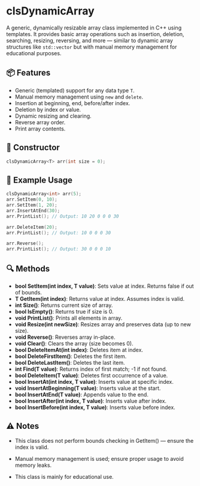 # clsDynamicArray<T>

A generic, dynamically resizable array class implemented in C++ using templates. It provides basic array operations such as insertion, deletion, searching, resizing, reversing, and more — similar to dynamic array structures like `std::vector` but with manual memory management for educational purposes.

## 📦 Features

- Generic (templated) support for any data type `T`.
- Manual memory management using `new` and `delete`.
- Insertion at beginning, end, before/after index.
- Deletion by index or value.
- Dynamic resizing and clearing.
- Reverse array order.
- Print array contents.

## 🔧 Constructor

```cpp
clsDynamicArray<T> arr(int size = 0);
```

## 🧪 Example Usage

```cpp
clsDynamicArray<int> arr(5);
arr.SetItem(0, 10);
arr.SetItem(1, 20);
arr.InsertAtEnd(30);
arr.PrintList(); // Output: 10 20 0 0 0 30

arr.DeleteItem(20);
arr.PrintList(); // Output: 10 0 0 0 30

arr.Reverse();
arr.PrintList(); // Output: 30 0 0 0 10
```

## 🔍 Methods

- **bool SetItem(int index, T value)**:	Sets value at index. Returns false if out of bounds.
- **T GetItem(int index)**:	Returns value at index. Assumes index is valid.
- **int Size()**:	Returns current size of array.
- **bool IsEmpty()**:	Returns true if size is 0.
- **void PrintList()**:	Prints all elements in array.
- **void Resize(int newSize)**:	Resizes array and preserves data (up to new size).
- **void Reverse()**:	Reverses array in-place.
- **void Clear()**:	Clears the array (size becomes 0).
- **bool DeleteItemAt(int index)**:	Deletes item at index.
- **bool DeleteFirstItem()**:	Deletes the first item.
- **bool DeleteLastItem()**:	Deletes the last item.
- **int Find(T value)**:	Returns index of first match; -1 if not found.
- **bool DeleteItem(T value)**:	Deletes first occurrence of a value.
- **bool InsertAt(int index, T value)**:	Inserts value at specific index.
- **void InsertAtBeginning(T value)**:	Inserts value at the start.
- **bool InsertAtEnd(T value)**:	Appends value to the end.
- **bool InsertAfter(int index, T value)**:	Inserts value after index.
- **bool InsertBefore(int index, T value)**:	Inserts value before index.

## ⚠️ Notes

- This class does not perform bounds checking in GetItem() — ensure the index is valid.

- Manual memory management is used; ensure proper usage to avoid memory leaks.

- This class is mainly for educational use.